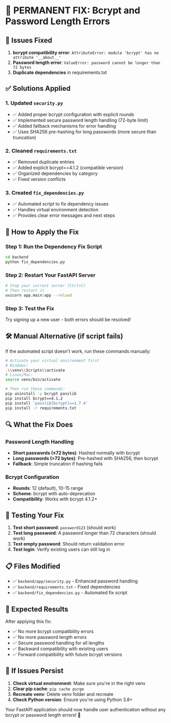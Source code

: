 # 🔧 PERMANENT FIX: Bcrypt and Password Length Errors

## 🚨 Issues Fixed

1. **bcrypt compatibility error**: `AttributeError: module 'bcrypt' has no attribute '__about__'`
2. **Password length error**: `ValueError: password cannot be longer than 72 bytes`
3. **Duplicate dependencies** in requirements.txt

## ✅ Solutions Applied

### 1. **Updated `security.py`**
- ✅ Added proper bcrypt configuration with explicit rounds
- ✅ Implemented secure password length handling (72-byte limit)
- ✅ Added fallback mechanisms for error handling
- ✅ Uses SHA256 pre-hashing for long passwords (more secure than truncation)

### 2. **Cleaned `requirements.txt`**
- ✅ Removed duplicate entries
- ✅ Added explicit bcrypt==4.1.2 (compatible version)
- ✅ Organized dependencies by category
- ✅ Fixed version conflicts

### 3. **Created `fix_dependencies.py`**
- ✅ Automated script to fix dependency issues
- ✅ Handles virtual environment detection
- ✅ Provides clear error messages and next steps

## 🚀 How to Apply the Fix

### Step 1: Run the Dependency Fix Script
```bash
cd backend
python fix_dependencies.py
```

### Step 2: Restart Your FastAPI Server
```bash
# Stop your current server (Ctrl+C)
# Then restart it
uvicorn app.main:app --reload
```

### Step 3: Test the Fix
Try signing up a new user - both errors should be resolved!

## 🛠️ Manual Alternative (if script fails)

If the automated script doesn't work, run these commands manually:

```bash
# Activate your virtual environment first
# Windows:
.\\venv\\Scripts\\activate
# Linux/Mac:
source venv/bin/activate

# Then run these commands:
pip uninstall -y bcrypt passlib
pip install bcrypt==4.1.2
pip install 'passlib[bcrypt]==1.7.4'
pip install -r requirements.txt
```

## 🔍 What the Fix Does

### Password Length Handling
- **Short passwords (≤72 bytes)**: Hashed normally with bcrypt
- **Long passwords (>72 bytes)**: Pre-hashed with SHA256, then bcrypt
- **Fallback**: Simple truncation if hashing fails

### Bcrypt Configuration
- **Rounds**: 12 (default), 10-15 range
- **Scheme**: bcrypt with auto-deprecation
- **Compatibility**: Works with bcrypt 4.1.2+

## 🧪 Testing Your Fix

1. **Test short password**: `password123` (should work)
2. **Test long password**: A password longer than 72 characters (should work)
3. **Test empty password**: Should return validation error
4. **Test login**: Verify existing users can still log in

## 📋 Files Modified

- ✅ `backend/app/security.py` - Enhanced password handling
- ✅ `backend/requirements.txt` - Fixed dependencies
- ✅ `backend/fix_dependencies.py` - Automated fix script

## 🎯 Expected Results

After applying this fix:
- ✅ No more bcrypt compatibility errors
- ✅ No more password length errors  
- ✅ Secure password handling for all lengths
- ✅ Backward compatibility with existing users
- ✅ Forward compatibility with future bcrypt versions

## 🚨 If Issues Persist

1. **Check virtual environment**: Make sure you're in the right venv
2. **Clear pip cache**: `pip cache purge`
3. **Recreate venv**: Delete venv folder and recreate
4. **Check Python version**: Ensure you're using Python 3.8+

Your FastAPI application should now handle user authentication without any bcrypt or password length errors! 🎉
